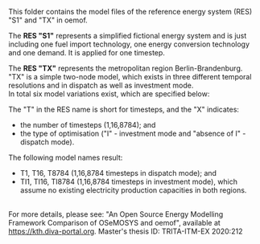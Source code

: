 This folder contains the model files of the reference energy system (RES) "S1" and "TX" in oemof.

The **RES "S1"** represents a simplified fictional energy system and is just including one fuel import technology, one energy conversion technology and one demand. It is applied for one timestep. 

The **RES "TX"** represents the metropolitan region Berlin-Brandenburg. \
"TX" is a simple two-node model, which exists in three different temporal resolutions and in dispatch as well as investment mode. \
In total six model variations exist, which are specified below:

The "T" in the RES name is short for timesteps, and the "X" indicates: 
* the number of timesteps (1,16,8784); and
* the type of optimisation ("I" - investment mode and "absence of I" - dispatch mode). 

The following model names result:
* T1, T16, T8784 (1,16,8784 timesteps in dispatch mode); and
* TI1, TI16, TI8784 (1,16,8784 timesteps in investment mode), which assume no existing electricity production capacities in both regions.

\
For more details, please see: "An Open Source Energy Modelling Framework Comparison of OSeMOSYS and oemof", available at https://kth.diva-portal.org.
Master's thesis ID: TRITA-ITM-EX 2020:212
